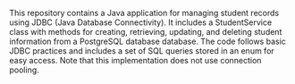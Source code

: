 This repository contains a Java application for managing student records using JDBC (Java Database Connectivity). It includes a StudentService class with methods 
for creating, retrieving, updating, and deleting student information from a PostgreSQL database database. The code follows basic JDBC practices and includes a set of SQL  queries stored in an enum for easy access. Note that this implementation does not use connection pooling.
